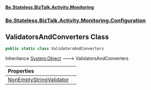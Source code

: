 #### [Be.Stateless.BizTalk.Activity.Monitoring](README.md 'README')
### [Be.Stateless.BizTalk.Activity.Monitoring.Configuration](Be.Stateless.BizTalk.Activity.Monitoring.Configuration.md 'Be.Stateless.BizTalk.Activity.Monitoring.Configuration')

## ValidatorsAndConverters Class

```csharp
public static class ValidatorsAndConverters
```

Inheritance [System.Object](https://docs.microsoft.com/en-us/dotnet/api/System.Object 'System.Object') &#129106; ValidatorsAndConverters

| Properties | |
| :--- | :--- |
| [NonEmptyStringValidator](ValidatorsAndConverters.NonEmptyStringValidator.md 'Be.Stateless.BizTalk.Activity.Monitoring.Configuration.ValidatorsAndConverters.NonEmptyStringValidator') | |
